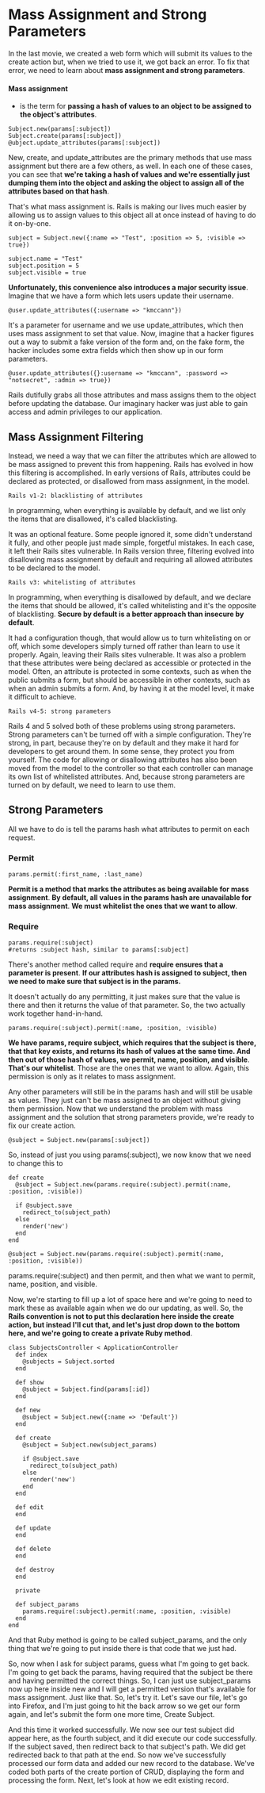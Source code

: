 
# Mass Assignment and Strong Parameters

In the last movie, we created a web form which will submit its values to the create action but, when we tried to use it, we got back an error. To fix that error, we need to learn about **mass assignment and strong parameters**.
#### Mass assignment
- is the term for **passing a hash of values to an object to be assigned to the object's attributes**.
```
Subject.new(params[:subject])
Subject.create(params[:subject])
@ubject.update_attributes(params[:subject])
```
New, create, and update_attributes are the primary methods that use mass assignment but there are a few others, as well. In each one of these cases, you can see that **we're taking a hash of values and we're essentially just dumping them into the object and asking the object to assign all of the attributes based on that hash**.

That's what mass assignment is. Rails is making our lives much easier by allowing us to assign values to this object all at once instead of having to do it on-by-one.
```
subject = Subject.new({:name => "Test", :position => 5, :visible => true})

subject.name = "Test"
subject.position = 5
subject.visible = true
```

**Unfortunately, this convenience also introduces a major security issue**. Imagine that we have a form which lets users update their username.
```
@user.update_attributes({:username => "kmccann"})
```
It's a parameter for username and we use update_attributes, which then uses mass assignment to set that value. Now, imagine that a hacker figures out a way to submit a fake version of the form and, on the fake form, the hacker includes some extra fields which then show up in our form parameters.

```
@user.update_attributes({}:username => "kmccann", :password => "notsecret", :admin => true})
```

Rails dutifully grabs all those attributes and mass assigns them to the object before updating the database. Our imaginary hacker was just able to gain access and admin privileges to our application.

## Mass Assignment Filtering
Instead, we need a way that we can filter the attributes which are allowed to be mass assigned to prevent this from happening. Rails has evolved in how this filtering is accomplished. In early versions of Rails, attributes could be declared as protected, or disallowed from mass assignment, in the model.
```
Rails v1-2: blacklisting of attributes
```

In programming, when everything is available by default, and we list only the items that are disallowed, it's called blacklisting.

It was an optional feature. Some people ignored it, some didn't understand it fully, and other people just made simple, forgetful mistakes. In each case, it left their Rails sites vulnerable. In Rails version three, filtering evolved into disallowing mass assignment by default and requiring all allowed attributes to be declared to the model.
```
Rails v3: whitelisting of attributes
```
In programming, when everything is disallowed by default, and we declare the items that should be allowed, it's called whitelisting and it's the opposite of blacklisting. **Secure by default is a better approach than insecure by default**.

It had a configuration though, that would allow us to turn whitelisting on or off, which some developers simply turned off rather than learn to use it properly. Again, leaving their Rails sites vulnerable. It was also a problem that these attributes were being declared as accessible or protected in the model. Often, an attribute is protected in some contexts, such as when the public submits a form, but should be accessible in other contexts, such as when an admin submits a form. And, by having it at the model level, it make it difficult to achieve.

```
Rails v4-5: strong parameters
```
Rails 4 and 5 solved both of these problems using strong parameters. Strong parameters can't be turned off with a simple configuration. They're strong, in part, because they're on by default and they make it hard for developers to get around them. In some sense, they protect you from yourself. The code for allowing or disallowing attributes has also been moved from the model to the controller so that each controller can manage its own list of whitelisted attributes. And, because strong parameters are turned on by default, we need to learn to use them.

## Strong Parameters
All we have to do is tell the params hash what attributes to permit on each request.
### Permit
```
params.permit(:first_name, :last_name)
```
**Permit is a method that marks the attributes as being available for mass assignment**. **By default, all values in the params hash are unavailable for mass assignment**. **We must whitelist the ones that we want to allow**.
### Require
```
params.require(:subject)
#returns :subject hash, similar to params[:subject]
```
There's another method called require and **require ensures that a parameter is present**. **If our attributes hash is assigned to subject, then we need to make sure that subject is in the params.**

It doesn't actually do any permitting, it just makes sure that the value is there and then it returns the value of that parameter. So, the two actually work together hand-in-hand.
```
params.require(:subject).permit(:name, :position, :visible)
```

**We have params, require subject, which requires that the subject is there, that that key exists, and returns its hash of values at the same time. And then out of those hash of values, we permit, name, position, and visible**. **That's our whitelist**. Those are the ones that we want to allow. Again, this permission is only as it relates to mass assignment.

Any other parameters will still be in the params hash and will still be usable as values. They just can't be mass assigned to an object without giving them permission. Now that we understand the problem with mass assignment and the solution that strong parameters provide, we're ready to fix our create action.
```
@subject = Subject.new(params[:subject])
```

So, instead of just you using params(:subject), we now know that we need to change this to
```
def create
  @subject = Subject.new(params.require(:subject).permit(:name, :position, :visible))

  if @subject.save
    redirect_to(subject_path)
  else
    render('new')
  end
end
```

```
@subject = Subject.new(params.require(:subject).permit(:name, :position, :visible))
```

params.require(:subject) and then permit, and then what we want to permit, name, position, and visible.

Now, we're starting to fill up a lot of space here and we're going to need to mark these as available again when we do our updating, as well. So, the **Rails convention is not to put this declaration here inside the create action, but instead I'll cut that, and let's just drop down to the bottom here, and we're going to create a private Ruby method**.
```
class SubjectsController < ApplicationController
  def index
    @subjects = Subject.sorted
  end

  def show
    @subject = Subject.find(params[:id])
  end

  def new
    @subject = Subject.new({:name => 'Default'})
  end

  def create
    @subject = Subject.new(subject_params)

    if @subject.save
      redirect_to(subject_path)
    else
      render('new')
    end
  end

  def edit
  end

  def update
  end

  def delete
  end

  def destroy
  end

  private

  def subject_params
    params.require(:subject).permit(:name, :position, :visible)
  end
end

```

And that Ruby method is going to be called subject_params, and the only thing that we're going to put inside there is that code that we just had.

So, now when I ask for subject params, guess what I'm going to get back. I'm going to get back the params, having required that the subject be there and having permitted the correct things. So, I can just use subject_params now up here inside new and I will get a permitted version that's available for mass assignment. Just like that. So, let's try it. Let's save our file, let's go into Firefox, and I'm just going to hit the back arrow so we get our form again, and let's submit the form one more time, Create Subject.

And this time it worked successfully. We now see our test subject did appear here, as the fourth subject, and it did execute our code successfully. If the subject saved, then redirect back to that subject's path. We did get redirected back to that path at the end. So now we've successfully processed our form data and added our new record to the database. We've coded both parts of the create portion of CRUD, displaying the form and processing the form. Next, let's look at how we edit existing record.
